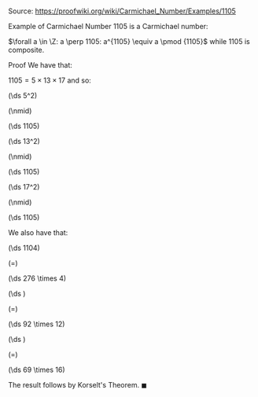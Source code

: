 # 

Source: https://proofwiki.org/wiki/Carmichael_Number/Examples/1105

Example of Carmichael Number
$1105$ is a Carmichael number:

$\forall a \in \Z: a \perp 1105: a^{1105} \equiv a \pmod {1105}$
while $1105$ is composite.


Proof
We have that:

$1105 = 5 \times 13 \times 17$
and so:














\(\ds 5^2\)

\(\nmid\)







\(\ds 1105\)




















\(\ds 13^2\)

\(\nmid\)







\(\ds 1105\)




















\(\ds 17^2\)

\(\nmid\)







\(\ds 1105\)










We also have that:














\(\ds 1104\)

\(=\)







\(\ds 276 \times 4\)




















\(\ds \)

\(=\)







\(\ds 92 \times 12\)




















\(\ds \)

\(=\)







\(\ds 69 \times 16\)









The result follows by Korselt's Theorem.
$\blacksquare$





